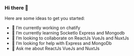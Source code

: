### Hi there 👋


<!-- **Satya6608/satya6608** is a ✨ _special_ ✨ repository because its `README.md` (this file) appears on your GitHub profile. -->

Here are some ideas to get you started:

- 🔭 I’m currently working on chatify
- 🌱 I’m currently learning SocketIo Express and Mongodb
- 👯 I’m looking to collaborate on ReactJs VueJs and NuxtJs
- 🤔 I’m looking for help with Express and MongoDb
- 💬 Ask me about ReactJs VueJs and NuxtJs
<!-- - 📫 How to reach me:  -->
<!-- - 😄 Pronouns: ... -->
<!-- - ⚡ Fun fact: ... -->
